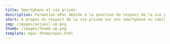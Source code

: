 ```yaml
---
title: Smartphone et vie privée
description: Formation ePoc dédiée à la question du respect de la vie privée lorsque l'on utilise nos assistants personnels, smartphone ou tablette.
short: A propos du respect de la vie privée sur nos smartphone ou tablette.
img: /images/accueil-vp.png
thumb: /images/thumb-vp.png
template: epoc-theme/epoc.html
---
```

